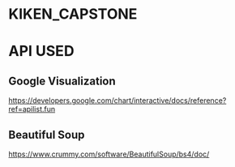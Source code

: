 # KIKEN_CAPSTONE

# API USED

## Google Visualization

https://developers.google.com/chart/interactive/docs/reference?ref=apilist.fun

## Beautiful Soup

https://www.crummy.com/software/BeautifulSoup/bs4/doc/
